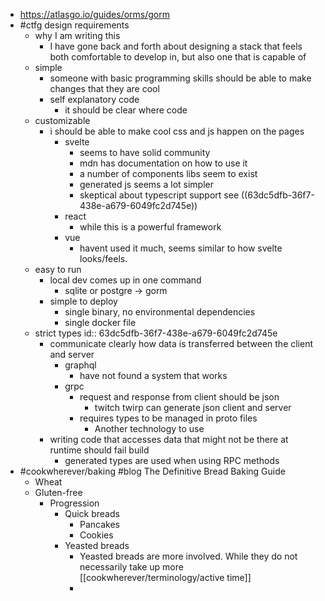 - https://atlasgo.io/guides/orms/gorm
- #ctfg design requirements
	- why I am writing this
		- I have gone back and forth about designing a stack that feels both comfortable to develop in, but also one that is capable of
	- simple
		- someone with basic programming skills should be able to make changes that they are cool
		- self explanatory code
			- it should be clear where code
	- customizable
		- i should be able to make cool css and js happen on the pages
			- svelte
				- seems to have solid community
				- mdn has documentation on how to use it
				- a number of components libs seem to exist
				- generated js seems a lot simpler
				- skeptical about typescript support see ((63dc5dfb-36f7-438e-a679-6049fc2d745e))
			- react
				- while this is a powerful framework
			- vue
				- havent used it much, seems similar to how svelte looks/feels.
	- easy to run
		- local dev comes up in one command
			- sqlite or postgre -> gorm
		- simple to deploy
			- single binary, no environmental dependencies
			- single docker file
	- strict types
	  id:: 63dc5dfb-36f7-438e-a679-6049fc2d745e
		- communicate clearly how data is transferred between the client and server
			- graphql
				- have not found a system that works
			- grpc
				- request and response from client should be json
					- twitch twirp can generate json client and server
				- requires types to be managed in proto files
					- Another technology to use
		- writing code that accesses data that might not be there at runtime should fail build
			- generated types are used when using RPC methods
- #cookwherever/baking #blog The Definitive Bread Baking Guide
	- Wheat
	- Gluten-free
		- Progression
			- Quick breads
				- Pancakes
				- Cookies
			- Yeasted breads
				- Yeasted breads are more involved. While they do not necessarily take up more [[cookwherever/terminology/active time]]
				-